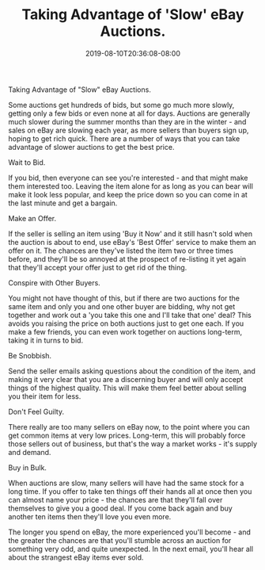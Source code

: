 ﻿---
title: "Taking Advantage of 'Slow' eBay Auctions."
date: 2019-08-10T20:36:08-08:00
description: "40 ebay articles Tips for Web Success"
featured_image: "/images/40 ebay articles.jpg"
tags: ["40 ebay articles"]
---

Taking Advantage of "Slow" eBay Auctions.

Some auctions get hundreds of bids, but some go much more slowly, getting only a few bids or even none at all for days. Auctions are generally much slower during the summer months than they are in the winter - and sales on eBay are slowing each year, as more sellers than buyers sign up, hoping to get rich quick. There are a number of ways that you can take advantage of slower auctions to get the best price.

Wait to Bid.

If you bid, then everyone can see you're interested - and that might make them interested too. Leaving the item alone for as long as you can bear will make it look less popular, and keep the price down so you can come in at the last minute and get a bargain.

Make an Offer.

If the seller is selling an item using 'Buy it Now' and it still hasn't sold when the auction is about to end, use eBay's 'Best Offer' service to make them an offer on it. The chances are they've listed the item two or three times before, and they'll be so annoyed at the prospect of re-listing it yet again that they'll accept your offer just to get rid of the thing.

Conspire with Other Buyers.

You might not have thought of this, but if there are two auctions for the same item and only you and one other buyer are bidding, why not get together and work out a 'you take this one and I'll take that one' deal? This avoids you raising the price on both auctions just to get one each. If you make a few friends, you can even work together on auctions long-term, taking it in turns to bid.

Be Snobbish.

Send the seller emails asking questions about the condition of the item, and making it very clear that you are a discerning buyer and will only accept things of the highest quality. This will make them feel better about selling you their item for less.

Don't Feel Guilty.

There really are too many sellers on eBay now, to the point where you can get common items at very low prices. Long-term, this will probably force those sellers out of business, but that's the way a market works - it's supply and demand.

Buy in Bulk.

When auctions are slow, many sellers will have had the same stock for a long time. If you offer to take ten things off their hands all at once then you can almost name your price - the chances are that they'll fall over themselves to give you a good deal. If you come back again and buy another ten items then they'll love you even more.

The longer you spend on eBay, the more experienced you'll become - and the greater the chances are that you'll stumble across an auction for something very odd, and quite unexpected. In the next email, you'll hear all about the strangest eBay items ever sold.


